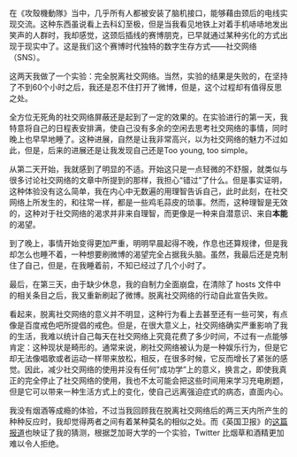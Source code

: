 在《攻殼機動隊》当中，几乎所有人都被安装了脑机接口，能够藉由颈后的电线实现交流。这种东西虽说看上去科幻至极，但是当我看见地铁上对着手机哧哧地发出笑声的人群时，我却感觉，这颈后插线的赛博朋克，已早就通过某种劣化的方式出现于现实中了。这是我们这个赛博时代独特的数字生存方式——社交网络（SNS）。

这两天我做了一个实验：完全脱离社交网络。当然，实验的结果是失败的，在坚持了不到60个小时之后，我还是忍不住打开了微博，但是，这个过程却有值得反思之处。

全方位无死角的社交网络屏蔽还是起到了一定的效果的。在实验进行的第一天，我特意将自己的日程表安排满，使自己没有多余的空闲去思考社交网络的事情，同时晚上也早早地睡了。这种进展，自然是让我非常高兴，以为社交网络的魅力不过如此，但是，后来的进展还是让我发现自己还是Too young, too simple。

从第二天开始，我就感到了明显的不适。开始这只是一点轻微的不舒服，就类似与很多讨论社交网络的文章中所提到的那样，我担心“错过”了什么。但是事实证明，这种体验没有这么简单，我在内心中无数遍的用理智告诉自己，此时此刻，在社交网络上所发生的，和往常一样，都是一些鸡毛蒜皮的琐事。然而，这种理智是无效的，这种对于社交网络的渴求并非来自理智，而更像是一种来自潜意识、来自<strong>本能</strong>的渴望。

到了晚上，事情开始变得更加严重，明明早晨起得不晚，作息也还算规律，但是我却怎么也睡不着，一种想要刷微博的渴望完全占据我头脑。虽然，我最后还是克制住了自己，但是，在我睡着前，不知已经过了几个小时了。

最后，在第三天，由于缺少休息，我的自制力全面崩盘，在清除了 hosts 文件中的相关条目之后，我又重新刷起了微博。脱离社交网络的行动自此宣告失败。

看起来，脱离社交网络的意义并不明显，这种行为看上去甚至还有一些可笑，有点像是百度戒色吧所提倡的戒色。但是，在很大意义上，社交网络确实严重影响了我的生活，我难以统计自己每天在社交网络上究竟花费了多少时间，不过有一点能够肯定：这种现状是畸形的。通常来说，刷社交网络被认为是一种娱乐行为，但是它却无法像唱歌或者运动一样带来放松，相反，在很多时候，它反而增长了紧张的感觉。因此，减少社交网络的使用并没有任何”成功学”上的意义，换言之，即使我真正的完全停止了社交网络的使用，我也不太可能会把这些时间用来学习充电刷题，但是它可以带来一种生活方式上的变化，使自己远离强迫症式的病态，直面内心。

我没有烟酒等成瘾的体验，不过当我回顾我在脱离社交网络后的两三天内所产生的种种反应时，我却觉得两者之间有着某种莫名的相似之处。而《英国卫报》的<a href="https://www.theguardian.com/technology/2012/feb/03/twitter-resist-cigarettes-alcohol-study">这篇报道</a>也映证了我的猜测，根据芝加哥大学的一个实验，Twitter 比烟草和酒精更加难以令人拒绝。

